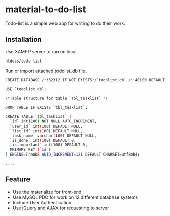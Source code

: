 # material-to-do-list

Todo-list is a simple web app for writing to do their work.

## Installation

Use XAMPP server to run on local.

```bash
htdocs/todo-list
```

Run or import attached todolist_db file.

```bash
CREATE DATABASE /*!32312 IF NOT EXISTS*/`todolist_db` /*!40100 DEFAULT CHARACTER SET utf8mb4 */;

USE `todolist_db`;

/*Table structure for table `tbl_tasklist` */

DROP TABLE IF EXISTS `tbl_tasklist`;

CREATE TABLE `tbl_tasklist` (
  `id` int(100) NOT NULL AUTO_INCREMENT,
  `user_id` int(100) DEFAULT NULL,
  `list_id` int(100) DEFAULT NULL,
  `task_name` varchar(100) DEFAULT NULL,
  `is_done` int(100) DEFAULT 0,
  `is_important` int(100) DEFAULT 0,
  PRIMARY KEY (`id`)
) ENGINE=InnoDB AUTO_INCREMENT=121 DEFAULT CHARSET=utf8mb4;

....
```

## Feature
- Use the materialize for front-end
- Use MySQL PDO for work on 12 different database systems
- Include User Authentication
- Use jQuery and AJAX for requesting to server
